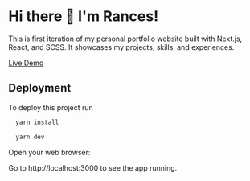 
# Hi there 👋 I'm Rances!

This is first iteration of my personal portfolio website built with Next.js, React, and SCSS. It showcases my projects, skills, and experiences.


[Live Demo](https://rancescuizon.vercel.app/)
## Deployment

To deploy this project run

```bash
  yarn install
```

```bash
  yarn dev
```
Open your web browser:

Go to http://localhost:3000 to see the app running.

